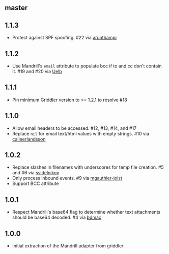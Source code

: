 ## master

## 1.1.3
* Protect against SPF spoofing. #22 via [arunthampi](https://github.com/arunthampi)

## 1.1.2
* Use Mandrill's `email` attribute to populate bcc if to and cc don't contain it. #19 and #20 via [Uelb](https://github.com/Uelb)

## 1.1.1
* Pin minimum Griddler version to >= 1.2.1 to resolve #18

## 1.1.0
* Allow email headers to be accessed. #12, #13, #14, and #17
* Replace `nil` for email text/html values with empty strings. #10 via [calleerlandsson](https://github.com/calleerlandsson)

## 1.0.2
* Replace slashes in filenames with underscores for temp file creation. #5 and
  #6 via [ssidelnikov](https://github.com/ssidelnikov)
* Only process inbound events. #9 via [mgauthier-joist](https://github.com/mgauthier-joist)
* Support BCC attribute

## 1.0.1
* Respect Mandrill's base64 flag to determine whether text attachments should be
  base64 decoded. #4 via [bdmac](https://github.com/bdmac)

## 1.0.0
* Initial extraction of the Mandrill adapter from griddler

